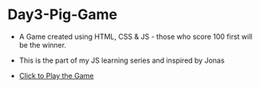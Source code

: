 # Day3-Pig-Game


* A Game created using HTML, CSS & JS - those who score 100 first will be the winner.

*  This is the part of my JS learning series and inspired by Jonas

* [Click to Play the Game](https://rajab1691.github.io/Day3-Pig-Game/)
